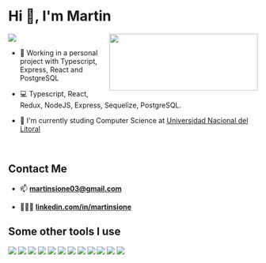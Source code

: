 # Hi 👋, I'm Martin
<img src="https://readme-typing-svg.herokuapp.com?color=E6B5776697&lines=I'+am+a+frontend+developer">

<img align="right" src="https://miro.medium.com/max/1400/0*0O5n9x6pzlJ5qLkC.gif" width="300" height="115" />

- 🔭 Working in a personal project with Typescript, Express, React and PostgreSQL

- 💻 Typescript, React, Redux, NodeJS, Express, Sequelize, PostgreSQL.

- 📘 I'm currently studing Computer Science at [Universidad Nacional del Litoral](https://www.unl.edu.ar/carreras/ingenieria-en-informatica/)

<br />

## Contact Me

- 📫 **martinsione03@gmail.com** 

- 👨🏻‍🎓 **[linkedin.com/in/martinsione](https://www.linkedin.com/in/martinsione)**

## Some other tools I use

<a href="https://www.w3schools.com/html/" target="_blank"><img src="https://img.icons8.com/color/48/000000/html-5.png"/></a>
<a href="https://www.w3schools.com/css/" target="_blank"><img src="https://img.icons8.com/color/48/000000/css3.png"/></a>
<a href="https://www.javascript.com/" target="_blank"><img src="https://img.icons8.com/color/48/000000/javascript.png"/></a>
<a href="https://www.typescriptlang.org/" target="_blank"><img src="https://img.icons8.com/color/48/000000/typescript.png"/></a>
<a href="https://reactjs.org/" target="_blank"><img src="https://img.icons8.com/color/48/000000/react-native.png"/></a>
<a href="https://redux.js.org/" target="_blank"><img src="https://img.icons8.com/color/48/000000/redux.png"/></a>
<a href="https://nodejs.org/" target="_blank"><img src="https://img.icons8.com/color/48/000000/nodejs.png"/></a>
<a href="https://www.postgresql.org/" target="_blank"><img src="https://img.icons8.com/color/48/000000/postgresql.png"/></a>
<a href="https://www.mongodb.com/" target="_blank"><img src="https://img.icons8.com/color/48/000000/mongodb.png"/></a>
<a href="https://www.firebase.com/" target="_blank"><img src="https://img.icons8.com/color/48/000000/firebase.png"/></a>
<a href="https://git-scm.com/" target="_blank"><img src="https://img.icons8.com/color/48/000000/git.png"/></a>
<a href="https://www.linux.org/" target="_blank"><img src="https://img.icons8.com/color/48/000000/linux.png"/></a>
